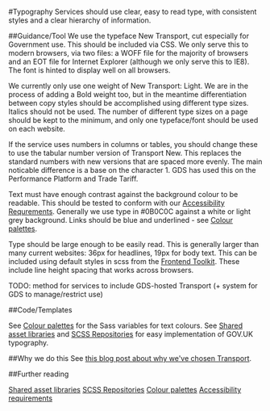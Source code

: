 #Typography
Services should use clear, easy to read type, with consistent styles and a clear hierarchy of information.

##Guidance/Tool
We use the typeface New Transport, cut especially for Government use. This should be included via CSS. We only serve this to modern browsers, via two files: a WOFF file for the majority of browsers and an EOT file for Internet Explorer (although we only serve this to IE8). The font is hinted to display well on all browsers.

We currently only use one weight of New Transport: Light. We are in the process of adding a Bold weight too, but in the meantime differentiation between copy styles should be accomplished using different type sizes. Italics should not be used. The number of different type sizes on a page should be kept to the minimum, and only one typeface/font should be used on each website.

If the service uses numbers in columns or tables, you should change these to use the tabular number version of Transport New. This replaces the standard numbers with new versions that are spaced more evenly. The main noticable difference is a base on the character 1. GDS has used this on the Performance Platform and Trade Tariff.

Text must have enough contrast against the background colour to be readable. This should be tested to conform with our [Accessibility Requrements](/handbook/4/). Generally we use type in #0B0C0C against a white or light grey background. Links should be blue and underlined - see [Colour palettes](/handbook/180/).

Type should be large enough to be easily read. This is generally larger than many current websites: 36px for headlines, 19px for body text. This can be included using default styles in scss from the [Frontend Toolkit](/handbook/???/). These include line height spacing that works across browsers.

TODO: method for services to include GDS-hosted Transport (+ system for GDS to manage/restrict use)

##Code/Templates

See [Colour palettes](/handbook/180/) for the Sass variables for text colours.
See [Shared asset libraries](/handbook/131/) and [SCSS Repositories](/handbook/130/) for easy implementation of GOV.UK typography.

##Why we do this
See [this blog post about why we've chosen Transport](http://digital.cabinetoffice.gov.uk/2012/07/05/a-few-notes-on-typography/).

##Further reading

[Shared asset libraries](/handbook/131/)
[SCSS Repositories](/handbook/130/)
[Colour palettes](/handbook/180/)
[Accessibility requirements](/handbook/4/)
